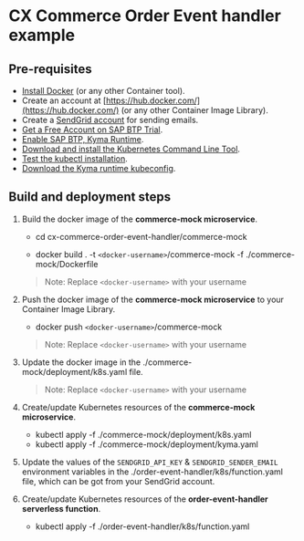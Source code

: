 # CX Commerce Order Event handler example

## Pre-requisites

- [Install Docker](https://docs.docker.com/get-docker/) (or any other Container tool).
- Create an account at [https://hub.docker.com/](https://hub.docker.com/) (or any other Container Image Library). 
- Create a [SendGrid account](https://sendgrid.com/solutions/email-api/) for sending emails.
- [Get a Free Account on SAP BTP Trial](https://developers.sap.com/tutorials/hcp-create-trial-account.html).
- [Enable SAP BTP, Kyma Runtime](https://developers.sap.com/tutorials/cp-kyma-getting-started.html).
- [Download and install the Kubernetes Command Line Tool](https://developers.sap.com/tutorials/cp-kyma-download-cli.html#d81e7789-ced4-4df6-b4a0-132d8c637077).
- [Test the kubectl installation](https://developers.sap.com/tutorials/cp-kyma-download-cli.html#4709f3b9-b9bc-45f1-89c1-cd6f097c55f5).
- [Download the Kyma runtime kubeconfig](https://developers.sap.com/tutorials/cp-kyma-download-cli.html#2ef10816-b759-4080-a8ec-eadbc3317ebd).

## Build and deployment steps

1. Build the docker image of the **commerce-mock microservice**. 

	- cd cx-commerce-order-event-handler/commerce-mock

	- docker build . -t `<docker-username>`/commerce-mock -f ./commerce-mock/Dockerfile

	> Note: Replace `<docker-username>` with your username

2. Push the docker image of the **commerce-mock microservice** to your Container Image Library.

	- docker push `<docker-username>`/commerce-mock
	
	> Note: Replace `<docker-username>` with your username

3. Update the docker image in the ./commerce-mock/deployment/k8s.yaml file.

	> Note: Replace `<docker-username>` with your username

4. Create/update Kubernetes resources of the **commerce-mock microservice**.

	- kubectl apply -f ./commerce-mock/deployment/k8s.yaml
	- kubectl apply -f ./commerce-mock/deployment/kyma.yaml

5. Update the values of the `SENDGRID_API_KEY` & `SENDGRID_SENDER_EMAIL` environment variables in the  ./order-event-handler/k8s/function.yaml file, which can be got from your SendGrid account.

6. Create/update Kubernetes resources of the **order-event-handler serverless function**.

	- kubectl apply -f ./order-event-handler/k8s/function.yaml
